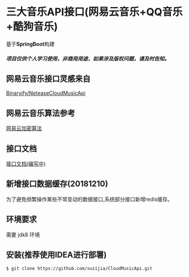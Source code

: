 # 三大音乐API接口(网易云音乐+QQ音乐+酷狗音乐)

基于**SpringBoot**构建 


##### 项目仅供个人学习使用，非商用用途，如果涉及版权问题，请及时告知。

## 网易云音乐接口灵感来自

[Binaryify/NeteaseCloudMusicApi](https://github.com/Binaryify/NeteaseCloudMusicApi)

## 网易云音乐算法参考
[网易云加密算法](https://www.jianshu.com/p/07ebbb142c73)

## 接口文档
[接口文档(编写中)](https://github.com/xuzijia/CloudMusicApi)

## 新增接口数据缓存(20181210)
为了避免频繁操作某些不常变动的数据接口,系统部分接口新增redis缓存。

## 环境要求

需要 jdk8 环境

## 安装(推荐使用IDEA进行部署)

```shell
$ git clone https://github.com/xuzijia/CloudMusicApi.git
```
